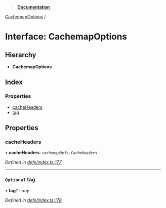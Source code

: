 > **[Documentation](../README.md)**

[CachemapOptions](cachemapoptions.md) /

# Interface: CachemapOptions

## Hierarchy

* **CachemapOptions**

## Index

### Properties

* [cacheHeaders](cachemapoptions.md#cacheheaders)
* [tag](cachemapoptions.md#optional-tag)

## Properties

###  cacheHeaders

• **cacheHeaders**: *`cachemapDefs.CacheHeaders`*

*Defined in [defs/index.ts:177](https://github.com/badbatch/graphql-box/blob/22b398c/packages/cache-manager/src/defs/index.ts#L177)*

___

### `Optional` tag

• **tag**? : *any*

*Defined in [defs/index.ts:178](https://github.com/badbatch/graphql-box/blob/22b398c/packages/cache-manager/src/defs/index.ts#L178)*